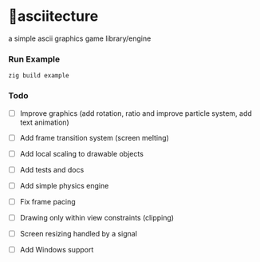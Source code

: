 # 🔺asciitecture
a simple ascii graphics game library/engine

### Run Example
```zig build example```

### Todo
- [ ] Improve graphics (add rotation, ratio and improve particle system, add text animation)
- [ ] Add frame transition system (screen melting)
- [ ] Add local scaling to drawable objects

- [ ] Add tests and docs
- [ ] Add simple physics engine
- [ ] Fix frame pacing
- [ ] Drawing only within view constraints (clipping)

- [ ] Screen resizing handled by a signal
- [ ] Add Windows support
